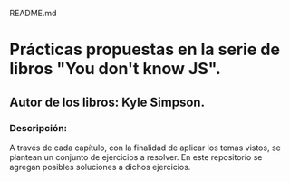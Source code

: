 README.md

# Prácticas propuestas en la serie de libros "You don't know JS".
## Autor de los libros: Kyle Simpson.

### Descripción:
A través de cada capítulo, con la finalidad de aplicar los temas vistos, se plantean un conjunto de ejercicios a resolver.
En este repositorio se agregan posibles soluciones a dichos ejercicios.
